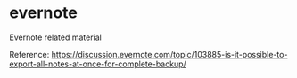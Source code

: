 # evernote
Evernote related material

Reference:
https://discussion.evernote.com/topic/103885-is-it-possible-to-export-all-notes-at-once-for-complete-backup/
